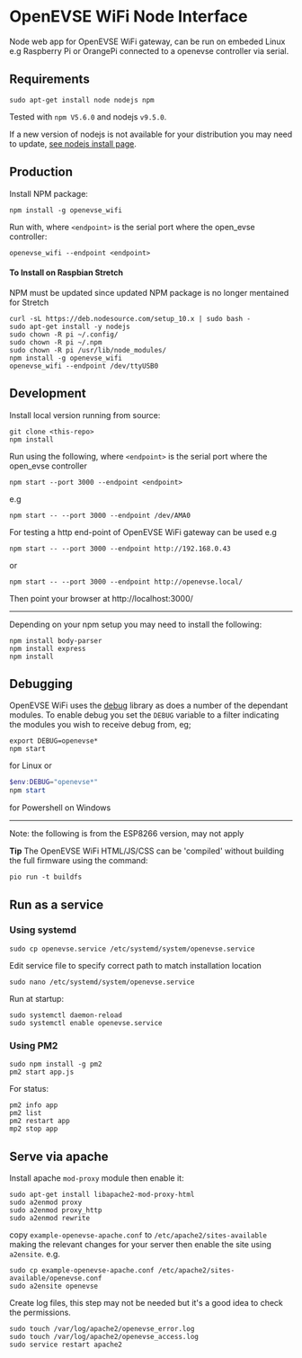 # OpenEVSE WiFi Node Interface

Node web app for OpenEVSE WiFi gateway, can be run on embeded Linux e.g Raspberry Pi or OrangePi connected to a openevse controller via serial.

## Requirements

``` shell
sudo apt-get install node nodejs npm
```

Tested with `npm V5.6.0` and nodejs `v9.5.0`.

If a new version of nodejs is not available for your distribution you may need to update, [see nodejs install page](https://nodejs.org/en/download/package-manager/#debian-and-ubuntu-based-linux-distributions).

## Production

Install NPM package:

```shell
npm install -g openevse_wifi
```

Run with, where `<endpoint>` is the serial port where the open_evse controller:

```shell
openevse_wifi --endpoint <endpoint>
```

#### To Install on Raspbian Stretch 

NPM must be updated since updated NPM package is no longer mentained for Stretch

```
curl -sL https://deb.nodesource.com/setup_10.x | sudo bash -
sudo apt-get install -y nodejs
sudo chown -R pi ~/.config/ 
sudo chown -R pi ~/.npm
sudo chown -R pi /usr/lib/node_modules/
npm install -g openevse_wifi
openevse_wifi --endpoint /dev/ttyUSB0
```

## Development

Install local version running from source:

```shell
git clone <this-repo>
npm install
```

Run using the following, where `<endpoint>` is the serial port where the open_evse controller

```shell
npm start --port 3000 --endpoint <endpoint>
```

e.g

```shell
npm start -- --port 3000 --endpoint /dev/AMA0
```

For testing a http end-point of OpenEVSE WiFi gateway can be used e.g

```shell
npm start -- --port 3000 --endpoint http://192.168.0.43
```

or

```shell
npm start -- --port 3000 --endpoint http://openevse.local/
```

Then point your browser at http://localhost:3000/

***

Depending on your npm setup you may need to install the following:

```shell
npm install body-parser
npm install express
npm install
```

## Debugging

OpenEVSE WiFi uses the [debug]() library as does a number of the dependant modules. To enable debug you set the `DEBUG` variable to a filter indicating the modules you wish to receive debug from, eg;

```shell
export DEBUG=openevse*
npm start
```

for Linux or

```powershell
$env:DEBUG="openevse*"
npm start
```

for Powershell on Windows

***

Note: the following is from the ESP8266 version, may not apply

**Tip**
The OpenEVSE WiFi HTML/JS/CSS can be 'compiled' without building the full firmware using the command:

```shell
pio run -t buildfs
```

## Run as a service

### Using systemd

`sudo cp openevse.service /etc/systemd/system/openevse.service`

Edit service file to specify correct path to match installation location

`sudo nano /etc/systemd/system/openevse.service`

Run at startup:

```
sudo systemctl daemon-reload
sudo systemctl enable openevse.service
```

### Using PM2

```
sudo npm install -g pm2
pm2 start app.js
```

For status:

```
pm2 info app
pm2 list
pm2 restart app
mp2 stop app
```


## Serve via apache


Install apache `mod-proxy` module then enable it:

```
sudo apt-get install libapache2-mod-proxy-html
sudo a2enmod proxy
sudo a2enmod proxy_http
sudo a2enmod rewrite
```

copy `example-openevse-apache.conf` to `/etc/apache2/sites-available` making the relevant changes for your server then enable the site using `a2ensite`. e.g.

```
sudo cp example-openevse-apache.conf /etc/apache2/sites-available/openevse.conf
sudo a2ensite openevse
```

Create log files, this step may not be needed but it's a good idea to check the permissions.

```
sudo touch /var/log/apache2/openevse_error.log
sudo touch /var/log/apache2/openevse_access.log
sudo service restart apache2
```

